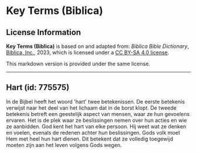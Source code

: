 # Key Terms (Biblica)

## License Information

**Key Terms (Biblica)** is based on and adapted from: _Biblica Bible Dictionary_, [Biblica, Inc.](https://www.biblica.com/), 2023, which is licensed under a [CC BY-SA 4.0 license](https://creativecommons.org/licenses/by-sa/4.0/legalcode.en).

This markdown version is provided under the same license.



--------------------------------

## Hart (id: 775575)

In de Bijbel heeft het woord 'hart' twee betekenissen. De eerste betekenis verwijst naar het deel van het lichaam dat in de borst klopt. De tweede betekenis betreft een geestelijk aspect van mensen, waar ze hun gevoelens ervaren. Het is de plek waar ze beslissingen nemen over hun acties en wie ze aanbidden. God kent het hart van elke persoon. Hij weet wat ze denken en voelen, evenals de redenen achter hun beslissingen. Gods volk moet Hem met heel hun hart dienen. Dit betekent dat ze volledig toegewijd moeten zijn aan het leven volgens Gods wegen.


